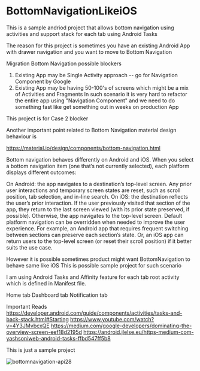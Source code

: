 # BottomNavigationLikeiOS
This is a sample andriod project that allows bottom navigation using activities and support stack for each tab using 
Android Tasks

The reason for this project is sometimes you have an existing Android App with drawer navigation and you want to move 
to Bottom Navigation 

Migration Bottom Navigation possible blockers 

1. Existing App may be Single Activity approach -- go for Navigation Component by Google 
2. Existing App may be having 50-100's of screens which might be a mix of Activities and Fragments 
   In such scenario it is very hard to refactor the entire app using "Navigation Component" and we need to do something fast 
   like get something out in weeks on production App 
   
   
This project is for Case 2 blocker 

Another important point related to Bottom Navigation material design behaviour is 


https://material.io/design/components/bottom-navigation.html

Bottom navigation behaves differently on Android and iOS. When you select a bottom navigation item (one that’s not currently selected), each platform displays different outcomes:

On Android: the app navigates to a destination’s top-level screen. Any prior user interactions and temporary screen states are reset, such as scroll position, tab selection, and in-line search.
On iOS: the destination reflects the user’s prior interaction. If the user previously visited that section of the app, they return to the last screen viewed (with its prior state preserved, if possible). Otherwise, the app navigates to the top-level screen.
Default platform navigation can be overridden when needed to improve the user experience. For example, an Android app that requires frequent switching between sections can preserve each section’s state. Or, an iOS app can return users to the top-level screen 
(or reset their scroll position) if it better suits the use case.



However it is possible sometimes product might want BottomNavigation to behave same like iOS 
This is possible sample project for such scenario 


I am using Android Tasks and Affinity feature for each tab root activity which is defined in Manifest file.

Home tab 
Dashboard tab
Notification tab 


Important Reads 
https://developer.android.com/guide/components/activities/tasks-and-back-stack.html#Starting
https://www.youtube.com/watch?v=4Y3JMvbcxQE
https://medium.com/google-developers/dominating-the-overview-screen-eef18d2195d
https://android.jlelse.eu/https-medium-com-yashsoniweb-android-tasks-ffbd547ff5b8



This is just a sample project 


![bottomnavigation-api28](https://user-images.githubusercontent.com/5216040/54570964-e7d99400-499d-11e9-84b7-f7be0341f42a.gif)

